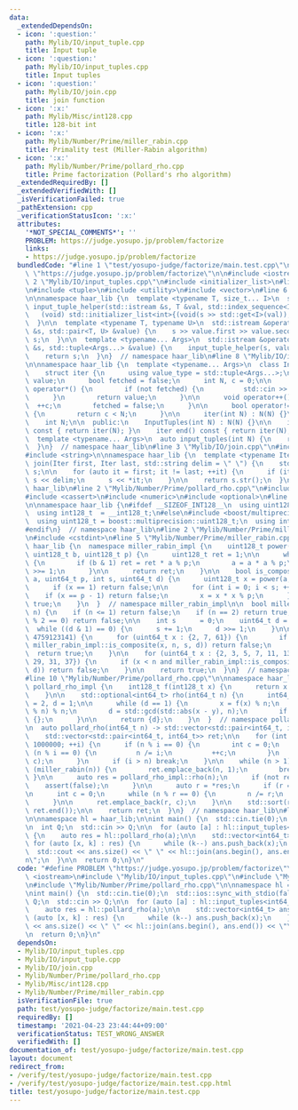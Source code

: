 ```yaml
---
data:
  _extendedDependsOn:
  - icon: ':question:'
    path: Mylib/IO/input_tuple.cpp
    title: Input tuple
  - icon: ':question:'
    path: Mylib/IO/input_tuples.cpp
    title: Input tuples
  - icon: ':question:'
    path: Mylib/IO/join.cpp
    title: join function
  - icon: ':x:'
    path: Mylib/Misc/int128.cpp
    title: 128-bit int
  - icon: ':x:'
    path: Mylib/Number/Prime/miller_rabin.cpp
    title: Primality test (Miller-Rabin algorithm)
  - icon: ':x:'
    path: Mylib/Number/Prime/pollard_rho.cpp
    title: Prime factorization (Pollard's rho algorithm)
  _extendedRequiredBy: []
  _extendedVerifiedWith: []
  _isVerificationFailed: true
  _pathExtension: cpp
  _verificationStatusIcon: ':x:'
  attributes:
    '*NOT_SPECIAL_COMMENTS*': ''
    PROBLEM: https://judge.yosupo.jp/problem/factorize
    links:
    - https://judge.yosupo.jp/problem/factorize
  bundledCode: "#line 1 \"test/yosupo-judge/factorize/main.test.cpp\"\n#define PROBLEM\
    \ \"https://judge.yosupo.jp/problem/factorize\"\n\n#include <iostream>\n#line\
    \ 2 \"Mylib/IO/input_tuples.cpp\"\n#include <initializer_list>\n#line 4 \"Mylib/IO/input_tuples.cpp\"\
    \n#include <tuple>\n#include <utility>\n#include <vector>\n#line 6 \"Mylib/IO/input_tuple.cpp\"\
    \n\nnamespace haar_lib {\n  template <typename T, size_t... I>\n  static void\
    \ input_tuple_helper(std::istream &s, T &val, std::index_sequence<I...>) {\n \
    \   (void) std::initializer_list<int>{(void(s >> std::get<I>(val)), 0)...};\n\
    \  }\n\n  template <typename T, typename U>\n  std::istream &operator>>(std::istream\
    \ &s, std::pair<T, U> &value) {\n    s >> value.first >> value.second;\n    return\
    \ s;\n  }\n\n  template <typename... Args>\n  std::istream &operator>>(std::istream\
    \ &s, std::tuple<Args...> &value) {\n    input_tuple_helper(s, value, std::make_index_sequence<sizeof...(Args)>());\n\
    \    return s;\n  }\n}  // namespace haar_lib\n#line 8 \"Mylib/IO/input_tuples.cpp\"\
    \n\nnamespace haar_lib {\n  template <typename... Args>\n  class InputTuples {\n\
    \    struct iter {\n      using value_type = std::tuple<Args...>;\n      value_type\
    \ value;\n      bool fetched = false;\n      int N, c = 0;\n\n      value_type\
    \ operator*() {\n        if (not fetched) {\n          std::cin >> value;\n  \
    \      }\n        return value;\n      }\n\n      void operator++() {\n      \
    \  ++c;\n        fetched = false;\n      }\n\n      bool operator!=(iter &) const\
    \ {\n        return c < N;\n      }\n\n      iter(int N) : N(N) {}\n    };\n\n\
    \    int N;\n\n  public:\n    InputTuples(int N) : N(N) {}\n\n    iter begin()\
    \ const { return iter(N); }\n    iter end() const { return iter(N); }\n  };\n\n\
    \  template <typename... Args>\n  auto input_tuples(int N) {\n    return InputTuples<Args...>(N);\n\
    \  }\n}  // namespace haar_lib\n#line 3 \"Mylib/IO/join.cpp\"\n#include <sstream>\n\
    #include <string>\n\nnamespace haar_lib {\n  template <typename Iter>\n  std::string\
    \ join(Iter first, Iter last, std::string delim = \" \") {\n    std::stringstream\
    \ s;\n\n    for (auto it = first; it != last; ++it) {\n      if (it != first)\
    \ s << delim;\n      s << *it;\n    }\n\n    return s.str();\n  }\n}  // namespace\
    \ haar_lib\n#line 2 \"Mylib/Number/Prime/pollard_rho.cpp\"\n#include <algorithm>\n\
    #include <cassert>\n#include <numeric>\n#include <optional>\n#line 2 \"Mylib/Misc/int128.cpp\"\
    \n\nnamespace haar_lib {\n#ifdef __SIZEOF_INT128__\n  using uint128_t = __uint128_t;\n\
    \  using int128_t  = __int128_t;\n#else\n#include <boost/multiprecision/cpp_int.hpp>\n\
    \  using uint128_t = boost::multiprecision::uint128_t;\n  using int128_t  = boost::multiprecision::int128_t;\n\
    #endif\n}  // namespace haar_lib\n#line 2 \"Mylib/Number/Prime/miller_rabin.cpp\"\
    \n#include <cstdint>\n#line 5 \"Mylib/Number/Prime/miller_rabin.cpp\"\n\nnamespace\
    \ haar_lib {\n  namespace miller_rabin_impl {\n    uint128_t power(uint128_t a,\
    \ uint128_t b, uint128_t p) {\n      uint128_t ret = 1;\n\n      while (b > 0)\
    \ {\n        if (b & 1) ret = ret * a % p;\n        a = a * a % p;\n        b\
    \ >>= 1;\n      }\n\n      return ret;\n    }\n\n    bool is_composite(uint64_t\
    \ a, uint64_t p, int s, uint64_t d) {\n      uint128_t x = power(a, d, p);\n\n\
    \      if (x == 1) return false;\n\n      for (int i = 0; i < s; ++i) {\n    \
    \    if (x == p - 1) return false;\n        x = x * x % p;\n      }\n\n      return\
    \ true;\n    }\n  }  // namespace miller_rabin_impl\n\n  bool miller_rabin(uint64_t\
    \ n) {\n    if (n <= 1) return false;\n    if (n == 2) return true;\n    if (n\
    \ % 2 == 0) return false;\n\n    int s      = 0;\n    uint64_t d = n - 1;\n  \
    \  while ((d & 1) == 0) {\n      s += 1;\n      d >>= 1;\n    }\n\n    if (n <\
    \ 4759123141) {\n      for (uint64_t x : {2, 7, 61}) {\n        if (x < n and\
    \ miller_rabin_impl::is_composite(x, n, s, d)) return false;\n      }\n\n    \
    \  return true;\n    }\n\n    for (uint64_t x : {2, 3, 5, 7, 11, 13, 17, 19, 23,\
    \ 29, 31, 37}) {\n      if (x < n and miller_rabin_impl::is_composite(x, n, s,\
    \ d)) return false;\n    }\n\n    return true;\n  }\n}  // namespace haar_lib\n\
    #line 10 \"Mylib/Number/Prime/pollard_rho.cpp\"\n\nnamespace haar_lib {\n  namespace\
    \ pollard_rho_impl {\n    int128_t f(int128_t x) {\n      return x * x + 1;\n\
    \    }\n\n    std::optional<int64_t> rho(int64_t n) {\n      int64_t x = 2, y\
    \ = 2, d = 1;\n\n      while (d == 1) {\n        x = f(x) % n;\n        y = f(f(y)\
    \ % n) % n;\n        d = std::gcd(std::abs(x - y), n);\n        if (d == n) return\
    \ {};\n      }\n\n      return {d};\n    }\n  }  // namespace pollard_rho_impl\n\
    \n  auto pollard_rho(int64_t n) -> std::vector<std::pair<int64_t, int64_t>> {\n\
    \    std::vector<std::pair<int64_t, int64_t>> ret;\n\n    for (int i = 2; i <=\
    \ 1000000; ++i) {\n      if (n % i == 0) {\n        int c = 0;\n        while\
    \ (n % i == 0) {\n          n /= i;\n          ++c;\n        }\n        ret.emplace_back(i,\
    \ c);\n      }\n      if (i > n) break;\n    }\n\n    while (n > 1) {\n      if\
    \ (miller_rabin(n)) {\n        ret.emplace_back(n, 1);\n        break;\n     \
    \ }\n\n      auto res = pollard_rho_impl::rho(n);\n      if (not res) {\n    \
    \    assert(false);\n      }\n\n      auto r = *res;\n      if (r == 1) break;\n\
    \n      int c = 0;\n      while (n % r == 0) {\n        n /= r;\n        ++c;\n\
    \      }\n\n      ret.emplace_back(r, c);\n    }\n\n    std::sort(ret.begin(),\
    \ ret.end());\n\n    return ret;\n  }\n}  // namespace haar_lib\n#line 7 \"test/yosupo-judge/factorize/main.test.cpp\"\
    \n\nnamespace hl = haar_lib;\n\nint main() {\n  std::cin.tie(0);\n  std::ios::sync_with_stdio(false);\n\
    \n  int Q;\n  std::cin >> Q;\n\n  for (auto [a] : hl::input_tuples<int64_t>(Q))\
    \ {\n    auto res = hl::pollard_rho(a);\n\n    std::vector<int64_t> ans;\n   \
    \ for (auto [x, k] : res) {\n      while (k--) ans.push_back(x);\n    }\n\n  \
    \  std::cout << ans.size() << \" \" << hl::join(ans.begin(), ans.end()) << \"\\\
    n\";\n  }\n\n  return 0;\n}\n"
  code: "#define PROBLEM \"https://judge.yosupo.jp/problem/factorize\"\n\n#include\
    \ <iostream>\n#include \"Mylib/IO/input_tuples.cpp\"\n#include \"Mylib/IO/join.cpp\"\
    \n#include \"Mylib/Number/Prime/pollard_rho.cpp\"\n\nnamespace hl = haar_lib;\n\
    \nint main() {\n  std::cin.tie(0);\n  std::ios::sync_with_stdio(false);\n\n  int\
    \ Q;\n  std::cin >> Q;\n\n  for (auto [a] : hl::input_tuples<int64_t>(Q)) {\n\
    \    auto res = hl::pollard_rho(a);\n\n    std::vector<int64_t> ans;\n    for\
    \ (auto [x, k] : res) {\n      while (k--) ans.push_back(x);\n    }\n\n    std::cout\
    \ << ans.size() << \" \" << hl::join(ans.begin(), ans.end()) << \"\\n\";\n  }\n\
    \n  return 0;\n}\n"
  dependsOn:
  - Mylib/IO/input_tuples.cpp
  - Mylib/IO/input_tuple.cpp
  - Mylib/IO/join.cpp
  - Mylib/Number/Prime/pollard_rho.cpp
  - Mylib/Misc/int128.cpp
  - Mylib/Number/Prime/miller_rabin.cpp
  isVerificationFile: true
  path: test/yosupo-judge/factorize/main.test.cpp
  requiredBy: []
  timestamp: '2021-04-23 23:44:44+09:00'
  verificationStatus: TEST_WRONG_ANSWER
  verifiedWith: []
documentation_of: test/yosupo-judge/factorize/main.test.cpp
layout: document
redirect_from:
- /verify/test/yosupo-judge/factorize/main.test.cpp
- /verify/test/yosupo-judge/factorize/main.test.cpp.html
title: test/yosupo-judge/factorize/main.test.cpp
---
```


